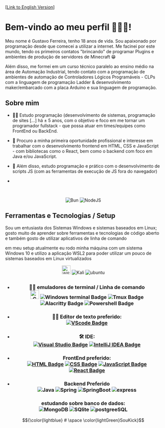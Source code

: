 [[Link to English Version](english.md)]

# Bem-vindo ao meu perfil 🤩👋🏼!

Meu nome é Gustavo Ferreira, tenho 18 anos de vida. Sou apaixonado por programação desde que comecei a utilizar a internet. Me facinei por este mundo, tendo os primeiros contatos "brincando" de programar Plugins e ambientes de produção de servidores de Minecraft 😁

<p> Além disso, me formei em um curso técnico paralelo ao ensino médio na área de Automação Industrial, tendo contato com a programação de ambientes de automação de Controladores Lógicos Programáveis - CLPs com a linguagem de programação Ladder & desenvolvimento maker/embarcado com a placa Arduino e sua linguagem de programação. </p>

## Sobre mim

- <p> 👨‍💻 Estudo programação (desenvolvimento de sistemas, programação de sites [...] há ± 5 anos, com o objetivo e foco em me tornar um programador fullstack - que possa atuar em times/equipes como FrontEnd ou BackEnd. </p>
- <p> 🌟 Procuro a minha primeira oportunidade profissional e  interesse em trabalhar com o desenvolvimento frontend em HTML, CSS e JavaScript - com bibliotecas como o React, bem como o backend com foco em Java e/ou JavaScript.</p>
- <p>  🔧  Além disso, estudo programação e prático com o desenvolvimento de scripts JS (com as ferramentas de execução de JS fora do navegador) </p>
- 
 <br> <div align="center"> ![Bun](https://img.shields.io/badge/Bun-%23000000.svg?style=for-the-badge&logo=bun&logoColor=white) 	![NodeJS](https://img.shields.io/badge/node.js-239120?style=for-the-badge&logo=node.js&logoColor=white)
</div>

## Ferramentas e Tecnologias / Setup
<p> Sou um entusiasta dos Sistemas Windows e sistemas baseados em Linux; gosto muito de aprender sobre ferramentas e tecnologias de código aberto e também gosto de utilizar aplicativos de linha de comando</p> 

em meu setup atualmente eu rodo minha máquina com um sistema Windows 10 e utilizo a aplicação WSL2 para poder 
utilizar um pouco de sistemas baseados em Linux virtualizados

<div align="center">

[<img src="https://encrypted-tbn0.gstatic.com/images?q=tbn:ANd9GcR5qj9FokXSecxSBg19mycWnfEpZTvC1ykdvw1IHA301uTFihpNmQwv0TP0tSLl1ZRTh38&usqp=CAU" alt="WSL2 Badge" height="28"/>](https://docs.microsoft.com/pt-br/windows/wsl/) ![Kali](https://img.shields.io/badge/Kali_Linux-557C94?style=for-the-badge&logo=kali-linux&logoColor=white) ![ubuntu](https://img.shields.io/badge/Ubuntu-E95420?style=for-the-badge&logo=ubuntu&logoColor=white)

##
- ### <div align="center"> 👨‍💻 emuladores de terminal / Linha de comando <br> [<img src="https://raw.githubusercontent.com/cmderdev/cmder/master/icons/cmder.ico" alt="CMDER Badge" width="28"/>](https://cmder.net/) ![Windows terminal Badge](https://img.shields.io/badge/windows%20terminal-4D4D4D?style=for-the-badge&logo=windows%20terminal&logoColor=white) ![Tmux Badge](https://img.shields.io/badge/tmux-1BB91F?style=for-the-badge&logo=tmux&logoColor=white) ![Alacritty Badge](https://img.shields.io/badge/alacritty-F46D01?style=for-the-badge&logo=alacritty&logoColor=white) ![Powershell Badge](https://img.shields.io/badge/powershell-000000?style=for-the-badge&logo=powershell&logoColor=whit) 

</div>




- ### <div align="center"> 👨‍💻 Editor de texto preferido: <br> [![VScode Badge](https://img.shields.io/badge/VSCode-007ACC?style=for-the-badge&logo=visual-studio-code&logoColor=white)](https://code.visualstudio.com/)

- ###  <div align="center"> 🛠️ IDE:<br>  [![Visual Studio Badge](https://img.shields.io/badge/Visual%20Studio-5C2D91?style=for-the-badge&logo=visual-studio&logoColor=white)](https://visualstudio.microsoft.com/) [![IntelliJ IDEA Badge](https://img.shields.io/badge/IntelliJ%20IDEA-000000?style=for-the-badge&logo=intellij-idea&logoColor=white)](https://www.jetbrains.com/idea/download/)


- ### <div align="center">  FrontEnd preferido: <br>[![HTML Badge](https://img.shields.io/badge/HTML-ff8000?style=for-the-badge&logo=html5&logoColor=white)](https://www.w3.org/html/) [![CSS Badge](https://img.shields.io/badge/CSS-1572B6?style=for-the-badge&logo=css3&logoColor=white)](https://www.w3.org/Style/CSS/) [![JavaScript Badge](https://img.shields.io/badge/JavaScript-F7DF1E?style=for-the-badge&logo=javascript&logoColor=black)](https://www.javascript.com/) [![React Badge](https://img.shields.io/badge/React-20232A?style=for-the-badge&logo=react&logoColor=61DAFB)](https://nextjs.org/)
 


<div align="center">


- ###  Backend Preferido<br>![Java](https://img.shields.io/badge/java-%23ED8B00.svg?style=for-the-badge&logo=openjdk&logoColor=white) ![Spring](https://img.shields.io/badge/Spring-6DB33F?style=for-the-badge&logo=spring&logoColor=white) ![SpringBoot](https://img.shields.io/badge/Spring_Boot-F2F4F9?style=for-the-badge&logo=spring-boot) ![express](	https://img.shields.io/badge/Express%20js-000000?style=for-the-badge&logo=express&logoColor=white) 
### estudando sobre banco de dados: <br>![MongoDB](https://img.shields.io/badge/MongoDB-4EA94B?style=for-the-badge&logo=mongodb&logoColor=white) ![SQlite](https://img.shields.io/badge/Sqlite-003B57?style=for-the-badge&logo=sqlite&logoColor=white) ![postgreeSQL](https://img.shields.io/badge/PostgreSQL-316192?style=for-the-badge&logo=postgresql&logoColor=white)


$${\color{lightblue} # \space \color{lightGreen}SouKick}$$
